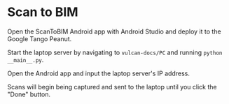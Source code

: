 # Scan to BIM
Open the ScanToBIM Android app with Android Studio and deploy it to the Google Tango Peanut.

Start the laptop server by navigating to `vulcan-docs/PC` and running `python __main__.py`.

Open the Android app and input the laptop server's IP address.

Scans will begin being captured and sent to the laptop until you click the "Done" button.
